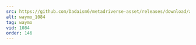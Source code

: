 ```yaml
---
src: https://github.com/Dadaism6/metadriverse-asset/releases/download/assetsv1.0.3/waymo_1084.mp4
alt: waymo_1084
tag: waymo
vid: 1084
order: 146
---
```

